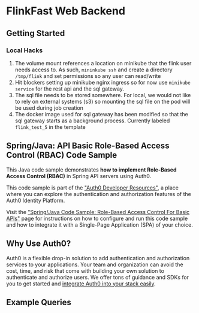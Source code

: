 # FlinkFast Web Backend

## Getting Started

### Local Hacks
1. The volume mount references a location on minikube that the flink
user needs access to. As such, `mininkube ssh` and create a directory
`/tmp/flink` and set permissions so any user can read/write
2. Hit blockers setting up minikube nginx ingress so for now 
use `minikube service` for the rest api and 
the sql gateway.
3. The sql file needs to be stored somewhere. For local,
we would not like to rely on external systems (s3)
so mounting the sql file on the pod will be used during
job creation
4. The docker image used for sql gateway has been modified so
that the sql gateway starts as a background process. Currently
labeled `flink_test_5` in the template

## Spring/Java: API Basic Role-Based Access Control (RBAC) Code Sample

This Java code sample demonstrates **how to implement Role-Based Access Control (RBAC)** in Spring API servers using Auth0.

This code sample is part of the ["Auth0 Developer Resources"](https://developer.auth0.com/resources), a place where you can explore the authentication and authorization features of the Auth0 Identity Platform.

Visit the ["Spring/Java Code Sample: Role-Based Access Control For Basic APIs"](https://developer.auth0.com/resources/code-samples/api/spring/basic-role-based-access-control) page for instructions on how to configure and run this code sample and how to integrate it with a Single-Page Application (SPA) of your choice.

## Why Use Auth0?

Auth0 is a flexible drop-in solution to add authentication and authorization services to your applications. Your team and organization can avoid the cost, time, and risk that come with building your own solution to authenticate and authorize users. We offer tons of guidance and SDKs for you to get started and [integrate Auth0 into your stack easily](https://developer.auth0.com/resources/code-samples/full-stack).

## Example Queries

```

```

